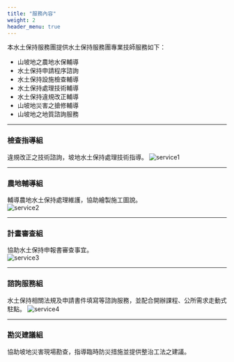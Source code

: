 ```yaml
---
title: "服務內容"
weight: 2
header_menu: true
---
```


本水土保持服務團提供水土保持服務團專業技師服務如下：
- 山坡地之農地水保輔導		
- 水土保持申請程序諮詢	
- 水土保持設施檢查輔導	
- 水土保持處理技術輔導	
- 水土保持違規改正輔導	
- 山坡地災害之搶修輔導	
- 山坡地之地質諮詢服務

---

### 檢查指導組

違規改正之技術諮詢，坡地水土保持處理技術指導。	
![service1](images/service1.jpg)

---

### 農地輔導組

輔導農地水土保持處理維護，協助繪製施工圖說。	
![service2](images/service2.jpg)

---

### 計畫審查組

協助水土保持申報書審查事宜。	
![service3](images/service3.jpg)

---

### 諮詢服務組

水土保持相關法規及申請書件填寫等諮詢服務，並配合開辦課程、公所需求走動式駐點。
![service4](images/service4.jpg)

---

### 勘災建議組

協助坡地災害現場勘查，指導臨時防災措施並提供整治工法之建議。	

<!-- {{< clients >}} !-->